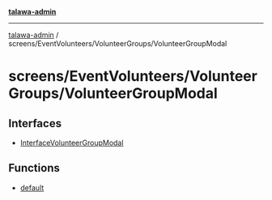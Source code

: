 [**talawa-admin**](../../../../README.md)

***

[talawa-admin](../../../../README.md) / screens/EventVolunteers/VolunteerGroups/VolunteerGroupModal

# screens/EventVolunteers/VolunteerGroups/VolunteerGroupModal

## Interfaces

- [InterfaceVolunteerGroupModal](interfaces/InterfaceVolunteerGroupModal.md)

## Functions

- [default](functions/default.md)
